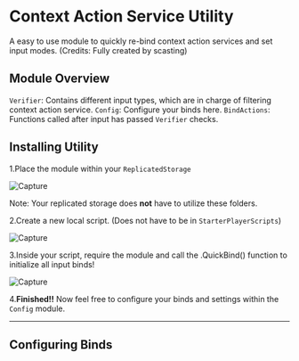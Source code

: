 # Context Action Service Utility

A easy to use module to quickly re-bind context action services and set input modes.
(Credits: Fully created by scasting)

## Module Overview

`Verifier`: Contains different input types, which are in charge of filtering context action service.
`Config`: Configure your binds here.
`BindActions`: Functions called after input has passed `Verifier` checks.

## Installing Utility

1.Place the module within your `ReplicatedStorage` 

![Capture](https://user-images.githubusercontent.com/59159552/158519515-87da49d5-90e0-40a0-9049-0e400a64d581.PNG)

Note: Your replicated storage does **not** have to utilize these folders. 

2.Create a new local script. (Does not have to be in `StarterPlayerScripts`)

![Capture](https://user-images.githubusercontent.com/59159552/158519737-3d6eece2-45fc-48bb-b156-756569991f6b.PNG)

3.Inside your script, require the module and call the .QuickBind() function to initialize all input binds!

![Capture](https://user-images.githubusercontent.com/59159552/158519857-b6a2c345-c013-4eed-8144-62e502061859.PNG)

4.**Finished!!** Now feel free to configure your binds and settings within the `Config` module. 

----

## Configuring Binds

